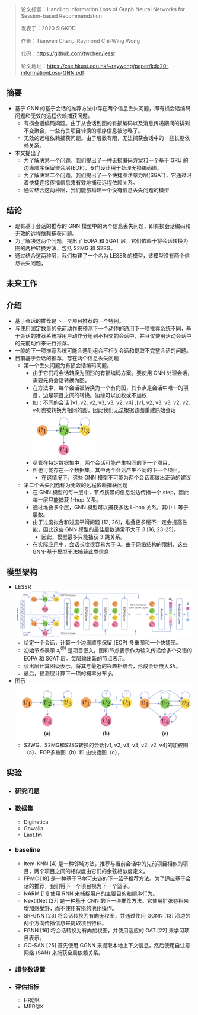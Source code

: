 > 论文标题：Handling Information Loss of Graph Neural Networks for Session-based Recommendation
>
> 发表于：2020 SIGKDD
>
> 作者：Tianwen Chen，Raymond Chi-Wing Wong
>
> 代码：https://github.com/twchen/lessr
>
> 论文地址：https://cse.hkust.edu.hk/~raywong/paper/kdd20-informationLoss-GNN.pdf

## 摘要

- 基于 GNN  的基于会话的推荐方法中存在两个信息丢失问题，即有损会话编码问题和无效的远程依赖捕获问题。
  - 有损会话编码问题。由于从会话到图的有损编码以及消息传递期间的排列不变聚合，一些有关项目转换的顺序信息被忽略了。
  - 无效的远程依赖捕获问题。由于层数有限，无法捕获会话中的一些长期依赖关系。
- 本文提出了
  - 为了解决第一个问题，我们提出了一种无损编码方案和一个基于 GRU  的边缘顺序保留聚合层(EOP)，专门设计用于处理无损编码图。
  - 为了解决第二个问题，我们提出了一个快捷图注意力层(SGAT)，它通过沿着快捷连接传播信息来有效地捕获远程依赖关系。
  - 通过结合这两种层，我们能够构建一个没有信息丢失问题的模型

## 结论

- 现有基于会话的推荐的 GNN 模型中的两个信息丢失问题，即有损会话编码和无效的远程依赖捕获问题。
- 为了解决这两个问题，提出了 EOPA 和 SGAT  层，它们依赖于将会话转换为图的两种转换方法，包括 S2MG 和 S2SG。
- 通过结合这两种层，我们构建了一个名为 LESSR 的模型，该模型没有两个信息丢失问题，

## 未来工作

## 介绍

- 基于会话的推荐是下一个项目推荐的一个特例。
- 与使用固定数量的先前动作来预测下一个动作的通用下一项推荐系统不同，基于会话的推荐系统将用户动作分组到不相交的会话中，并且仅使用活动会话中的先前动作来进行推荐。
- 一般的下一项推荐系统可能会遇到组合不相关会话和提取不完整会话的问题。
- 目前基于会话的推荐，存在两个信息丢失问题
  - 第一个丢失问题为有损会话编码问题。
    - 由于它们将会话转换为图形的有损编码方案。要使用 GNN  处理会话，需要先将会话转换为图。
    - 在方法中，每个会话被转换为一个有向图，其节点是会话中唯一的项目，边是项目之间的转换。边缘可以加权或不加权
    - 如：不同的会话 [v1, v2, v2, v3, v3, v2, v4] ,[v1, v2, v3, v3, v2, v2, v4]也被转换为相同的图，因此我们无法根据该图重建原始会话![3](img/3.png)
    - 尽管在特定数据集中，两个会话可能产生相同的下一个项目，
    - 但也可能存在一个数据集，其中两个会话产生不同的下一个项目。
      - 在这情况下，这些 GNN  模型不可能为两个会话都做出正确的建议
  - 第二个丢失问题称为无效的远程依赖捕获问题
    - 在 GNN 模型的每一层中，节点携带的信息沿边传播一个 step，因此每一层只能捕获 1-hop 关系。
    - 通过堆叠多个层，GNN 模型可以捕获多达 L-hop  关系，其中 L 等于层数。
    - 由于过度拟合和过度平滑问题 [12, 26]，堆叠更多层不一定会提高性能，因此这些 GNN 模型的最佳层数通常不大于 3 [16,  23-25]。
      - 因此，模型最多只能捕获 3 跳关系。
    - 在实际应用中，会话长度很容易大于 3。由于网络结构的限制，这些 GNN-基于模型无法捕获此类信息

## 模型架构

- LESSR![1](img/1.png)
  - 给定一个会话，计算一个边缘顺序保留 (EOP) 多重图和一个快捷图。
  - 初始节点表示 $x ^{(0)} _i$ 是项目嵌入。图和节点表示作为输入传递给多个交错的 EOPA 和  SGAT 层。每层输出新的节点表示。
  - 读出层计算图级表示，将其与最近的兴趣相结合，形成会话嵌入Sℎ。
  - 最后，预测层计算下一项的概率分布 $\hat y$。
- 图示
  ![2](img/2.png)
  - S2WG、S2MG和S2SG转换的会话[v1, v2, v3, v3, v2, v2, v4]的加权图（a）、EOP多重图（b）和 由快捷图（c），

## 实验

- ### 研究问题

- ### 数据集

  - Diginetica
  - Gowalla
  - Last.fm

- ### baseline

  - Item-KNN [4] 是一种邻域方法，推荐与当前会话中的先前项目相似的项目，两个项目之间的相似度由它们的余弦相似度定义。 
  - FPMC [18] 是一种基于马尔可夫链的下一篮子推荐方法。为了适应基于会话的推荐，我们将下一个项目视为下一个篮子。 
  - NARM [11] 使用 RNN 来捕捉用户的主要目的和顺序行为。
  - NextItNet [27] 是一种基于 CNN 的下一项推荐方法。它使用扩张卷积来增加感受野，而不使用有损的池化操作。
  - SR-GNN [23] 将会话转换为有向无权图，并通过使用 GGNN [13] 沿边的两个方向传播信息来提取项目特征。 
  - FGNN [16] 将会话转换为有向加权图，并使用适应的 GAT [22] 来学习项目表示。
  - GC-SAN [25] 首先使用 GGNN 来提取本地上下文信息，然后使用自注意网络 (SAN) 来捕获全局依赖关系。

- ### 超参数设置

- ### 评估指标

  - HR@K
  - MRR@K